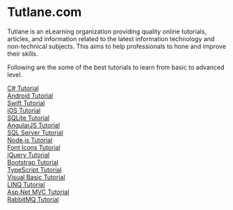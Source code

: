# Tutlane.com
Tutlane is an eLearning organization providing quality online tutorials, articles, and information related to the latest information technology and non-technical subjects. This aims to help professionals to hone and improve their skills.

Following are the some of the best tutorials to learn from basic to advanced level.

<a href="https://www.tutlane.com/tutorial/csharp" target="_blank">C# Tutorial</a><br/>
<a href="https://www.tutlane.com/tutorial/android" target="_blank">Android Tutorial</a><br/>
<a href="https://www.tutlane.com/tutorial/swift" target="_blank">Swift Tutorial</a><br/>
<a href="https://www.tutlane.com/tutorial/ios" target="_blank">iOS Tutorial</a><br/>
<a href="https://www.tutlane.com/tutorial/sqlite" target="_blank">SQLite Tutorial</a><br/>
<a href="https://www.tutlane.com/tutorial/angularjs" target="_blank">AngularJS Tutorial</a><br/>
<a href="https://www.tutlane.com/tutorial/sql-server" target="_blank">SQL Server Tutorial</a><br/>
<a href="https://www.tutlane.com/tutorial/nodejs" target="_blank">Node.js Tutorial</a><br/>
<a href="https://www.tutlane.com/tutorial/font-icons" target="_blank">Font Icons Tutorial</a><br/>
<a href="https://www.tutlane.com/tutorial/jquery" target="_blank">jQuery Tutorial</a><br/>
<a href="https://www.tutlane.com/tutorial/bootstrap" target="_blank">Bootstrap Tutorial</a><br/>
<a href="https://www.tutlane.com/tutorial/typescript" target="_blank">TypeScript Tutorial</a><br/>
<a href="https://www.tutlane.com/tutorial/visual-basic" target="_blank">Visual Basic Tutorial</a><br/>
<a href="https://www.tutlane.com/tutorial/linq" target="_blank">LINQ Tutorial</a><br/>
<a href="https://www.tutlane.com/tutorial/aspnet-mvc" target="_blank">Asp.Net MVC Tutorial</a><br/>
<a href="https://www.tutlane.com/tutorial/rabbitmq" target="_blank">RabbitMQ Tutorial</a><br/>

